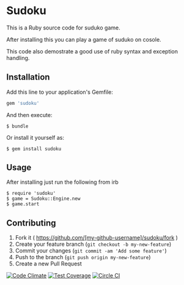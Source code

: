 # Sudoku

This is a Ruby source code for suduko game.

After installing this you can play a game of suduko on cosole.

This code also demostrate a good use of ruby syntax and exception handling.

## Installation

Add this line to your application's Gemfile:

```ruby
gem 'sudoku'
```

And then execute:

    $ bundle

Or install it yourself as:

    $ gem install sudoku

## Usage

After installing just run the following from irb

    $ require 'sudoku'
    $ game = Sudoku::Engine.new
    $ game.start

## Contributing

1. Fork it ( https://github.com/[my-github-username]/sudoku/fork )
2. Create your feature branch (`git checkout -b my-new-feature`)
3. Commit your changes (`git commit -am 'Add some feature'`)
4. Push to the branch (`git push origin my-new-feature`)
5. Create a new Pull Request

[![Code Climate](https://codeclimate.com/repos/5485880f695680371e014f25/badges/4d6436b72c0a7eed3415/gpa.svg)](https://codeclimate.com/repos/5485880f695680371e014f25/feed) [![Test Coverage](https://codeclimate.com/repos/5485880f695680371e014f25/badges/4d6436b72c0a7eed3415/coverage.svg)](https://codeclimate.com/repos/5485880f695680371e014f25/feed) [![Circle CI](https://circleci.com/gh/ankv/sudoku.svg?style=svg)](https://circleci.com/gh/ankv/sudoku)
